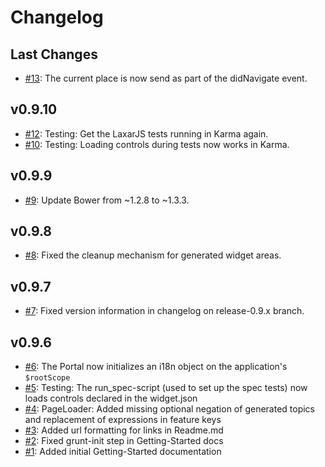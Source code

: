 # Changelog

## Last Changes
- [#13](https://github.com/LaxarJS/laxar/issues/13): The current place is now send as part of the didNavigate event.

## v0.9.10
- [#12](https://github.com/LaxarJS/laxar/issues/12): Testing: Get the LaxarJS tests running in Karma again.
- [#10](https://github.com/LaxarJS/laxar/issues/10): Testing: Loading controls during tests now works in Karma.

## v0.9.9
- [#9](https://github.com/LaxarJS/laxar/issues/9): Update Bower from ~1.2.8 to ~1.3.3.

## v0.9.8
- [#8](https://github.com/LaxarJS/laxar/issues/8): Fixed the cleanup mechanism for generated widget areas.

## v0.9.7
- [#7](https://github.com/LaxarJS/laxar/issues/7): Fixed version information in changelog on release-0.9.x branch.

## v0.9.6
- [#6](https://github.com/LaxarJS/laxar/issues/6): The Portal now initializes an i18n object on the application's `$rootScope`
- [#5](https://github.com/LaxarJS/laxar/issues/5): Testing: The run_spec-script (used to set up the spec tests) now loads controls declared in the widget.json
- [#4](https://github.com/LaxarJS/laxar/issues/4): PageLoader: Added missing optional negation of generated topics and replacement of expressions in feature keys
- [#3](https://github.com/LaxarJS/laxar/issues/3): Added url formatting for links in Readme.md
- [#2](https://github.com/LaxarJS/laxar/issues/2): Fixed grunt-init step in Getting-Started docs
- [#1](https://github.com/LaxarJS/laxar/issues/1): Added initial Getting-Started documentation
